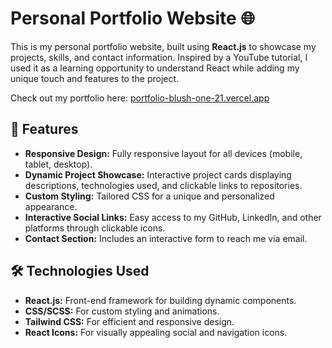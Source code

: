 # Personal Portfolio Website 🌐  

This is my personal portfolio website, built using **React.js** to showcase my projects, skills, and contact information. Inspired by a YouTube tutorial, I used it as a learning opportunity to understand React while adding my unique touch and features to the project.

Check out my portfolio here: [portfolio-blush-one-21.vercel.app](https://portfolio-blush-one-21.vercel.app)

## 🌟 Features  

- **Responsive Design:** Fully responsive layout for all devices (mobile, tablet, desktop).  
- **Dynamic Project Showcase:** Interactive project cards displaying descriptions, technologies used, and clickable links to repositories.  
- **Custom Styling:** Tailored CSS for a unique and personalized appearance.  
- **Interactive Social Links:** Easy access to my GitHub, LinkedIn, and other platforms through clickable icons.  
- **Contact Section:** Includes an interactive form to reach me via email.  

## 🛠️ Technologies Used  

- **React.js:** Front-end framework for building dynamic components.  
- **CSS/SCSS:** For custom styling and animations.  
- **Tailwind CSS:** For efficient and responsive design.  
- **React Icons:** For visually appealing social and navigation icons.  
